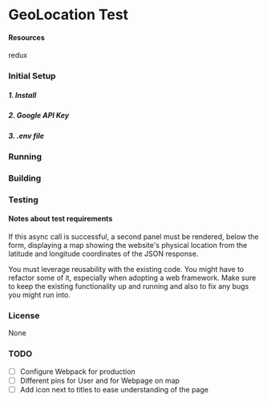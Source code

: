 # GeoLocation Test

#### Resources
redux

### Initial Setup

##### 1. Install
##### 2. Google API Key
##### 3. .env file

### Running

### Building

### Testing

#### Notes about test requirements

If this async call is successful, a second panel must be rendered, below the form, displaying a map showing the website's physical location from the latitude and longitude coordinates of the JSON response.


You must leverage reusability with the existing code. You might have to refactor some of it, especially when adopting a web framework. Make sure to keep the existing functionality up and running and also to fix any bugs you might run into.

### License
None

### TODO
- [ ] Configure Webpack for production
- [ ] Different pins for User and for Webpage on map
- [ ] Add icon next to <LocationData /> titles to ease understanding of the page
